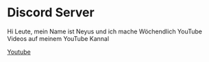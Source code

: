 # Discord Server

Hi Leute, mein Name ist Neyus und ich mache Wöchendlich YouTube Videos auf meinem YouTube Kannal

<a href="https://www.youtube.com/channel/UCOJ9prU_OieXESfx8mZhEDw">Youtube</a>
